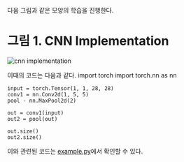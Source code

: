 다음 그림과 같은 모양의 학습을 진행한다.

# 그림 1. CNN Implementation
![cnn implementation](https://user-images.githubusercontent.com/84653623/163127806-018be86d-286a-4fdf-b773-4d85b1b75214.png)

이때의 코드는 다음과 같다.
    import torch
    import torch.nn as nn

    input = torch.Tensor(1, 1, 28, 28)
    conv1 = nn.Conv2d(1, 5, 5)
    pool - nn.MaxPool2d(2)

    out = conv1(input)
    out2 = pool(out)

    out.size()
    out2.size()

이와 관련된 코드는 [example.py]()에서 확인할 수 있다.